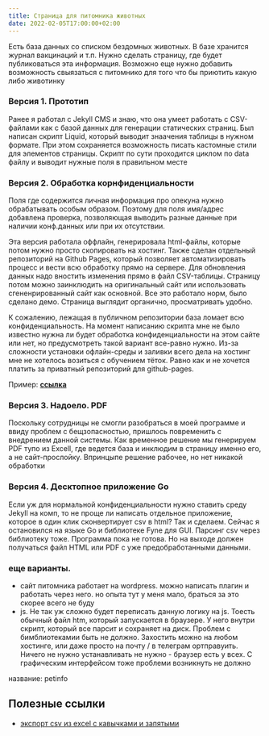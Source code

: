 ```yaml
---
title: Страница для питомника животных
date: 2022-02-05T17:00:00+02:00
---
```


Есть база данных со списком бездомных животных. В базе хранится журнал вакцинаций и т.п. Нужно сделать страницу, где будет публиковаться эта информация. Возможно еще нужно добавить возможность свыязаться с питомнико для того что бы приютить какую либо животинку 

### Версия 1. Прототип
Ранее я работал с Jekyll CMS и знаю, что она умеет работать с CSV-файлами как с базой данных для генерации статических страниц. Был написан скрипт Liquid, который выводит знаачения таблицы в нужном формате. При этом сохраняется возможность писать кастомные стили для элементов страницы. Скрипт по сути проходится циклом по data файлу и выводит нужные поля в правильном месте

### Версия 2. Обработка корнфиденциальности
Поля где содержится личная информация про опекуна нужно обрабатывать особым образом. Поэтому для поля имя/адрес добавлена проверка, позволяющая выводить разные данные при наличии конф.данных или при их отсутствии. 

Эта версия работала оффлайн, генерировала html-файлы, которые потом нужно просто скопировать на хостинг. Также сделан отдельный репозиторий на Github Pages, который позволяет автоматизировать процесс и вести всю обработку прямо на сервере. Для обновления данных надо вностить изменения прямо в файл CSV-таблицы. Страницу потом можно заинклюдить на оригинальный сайт или использовать сгененрированный сайт как основной. Все это работало норм, было сделано демо. Страница выглядит органично, просматривать удобно.

К сожалению, лежащая в публичном репозитории база ломает всю конфиденциальность. На момент написанию скрипта мне не было известно нужна ли будет обработка конфиденциальности на этом сайте или нет, но предусмотреть такой вариант все-равно нужно. Из-за сложности установки офлайн-среды и заливки всего дела на хостинг мне не хотелось возиться с обучением тёток. Равно как и не хочется платить за приватный репозиторий для github-pages. 

Пример: [**ссылка**](../demo/pets/index.md)

### Версия 3. Надоело. PDF
Поскольку сотрудницы не смогли разобраться в моей программе и ввиду проблем с бещзопасностью, пришлось повременить с внедрением данной системы. Как временное решение мы генерируем PDF тупо из Excell, где ведется база и инклюдим в страницу именно его, а не сайт-прослойку. Впринцыпе решение рабочее, но нет никакой обработки

### Версия 4. Десктопное приложение Go
Если уж для нормальной конфиденциальности нужно ставить среду Jekyll на комп, то не проще ли написать отдельное приложение, которое в один клик сконвертирует csv в html? Так и сделаем. Сейчас я остановился на языке Go и библиотеке Fyne для GUI. Парсинг csv через библиотеку тоже. Программа пока не готова. Но на выходе должен получаться файл HTML или PDF с уже предобработанными данными.


### еще варианты.
- сайт питомника работает на wordpress. можно написать плагин и работать через него. но опыта тут у меня мало, браться за это скорее всего не буду
- js. Не так уж сложно будет переписать данную логику на js. Тоесть обычный файл htm, который запускается в браузере. У него внутри скрипт, который все парсит и сохраняет на диск. Проблем с бимблиотекамии быть не должно. Захостить можно на любом хостинге, или даже просто на почту / в телеграм ортправуить. Ничего не нужно устанавливать не нужно - браузер есть у всех. С графическим интерфейсом тоже проблеми возникнуть не должно

название: petinfo

## Полезные ссылки
- [экспорт csv из excel с кавычками и запятыми](https://learn.microsoft.com/en-US/office/troubleshoot/excel/export-text-file-with-comma-quote)
